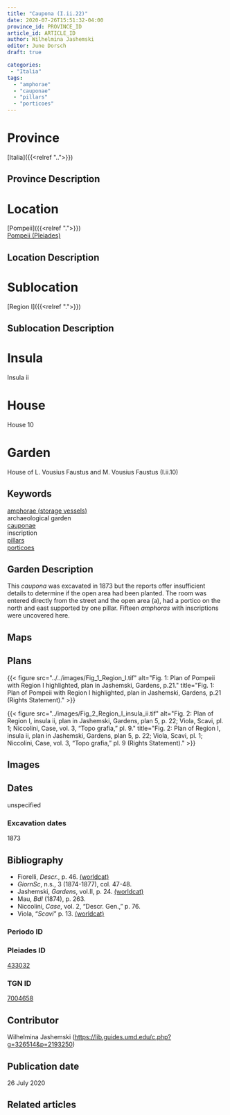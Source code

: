 ```yaml
---
title: "Caupona (I.ii.22)"
date: 2020-07-26T15:51:32-04:00
province_id: PROVINCE_ID
article_id: ARTICLE_ID
author: Wilhelmina Jashemski
editor: June Dorsch
draft: true

categories:
 - "Italia"
tags:
  - "amphorae"
  - "cauponae"
  - "pillars"
  - "porticoes"
---
```


# Province

[Italia]({{<relref "..">}})

## Province Description

<!-- DESCRIPTION -->


# Location

[Pompeii]({{<relref ".">}}) \
[Pompeii (Pleiades)](https://pleiades.stoa.org/places/433032)

## Location Description

<!-- LEAVE THIS BLANK FOR NOW -->

# Sublocation

[Region I]({{<relref ".">}})

## Sublocation Description

<!-- DESCRIPTION -->

# Insula

Insula ii

# House

House 10

# Garden

House of L. Vousius Faustus and M. Vousius Faustus (I.ii.10)

## Keywords

[amphorae (storage vessels)](http://vocab.getty.edu/page/aat/300148696) \
archaeological garden \
[cauponae](http://vocab.getty.edu/page/aat/300005208) \
inscription \
[pillars](http://vocab.getty.edu/page/aat/300264605) \
[porticoes](http://vocab.getty.edu/page/aat/300004145)  

## Garden Description

This *caupona* was excavated in 1873 but the reports offer insufficient details to determine if the open area had been planted. The room was entered directly from the street and the open area (a), had a portico on the north and east supported by one pillar. Fifteen *amphoras* with inscriptions were uncovered here.

## Maps

<!--
OLD WAY (DO NOT USE)
![alt_text](../../images/image_name.ext)
*CAPTION*

NEW WAY ↓↓↓↓
{{< figure src="../../images/image_name.ext" alt="ALT_TEXT" title="CAPTION" >}}
-->

## Plans

{{< figure src="../../images/Fig_1_Region_I.tif" alt="Fig. 1: Plan of Pompeii with Region I highlighted, plan in Jashemski, Gardens, p.21." title="Fig. 1: Plan of Pompeii with Region I highlighted, plan in Jashemski, Gardens, p.21 (Rights Statement)." >}}

{{< figure src="../images/Fig_2_Region_I_insula_ii.tif" alt="Fig. 2: Plan of Region I, insula ii, plan in Jashemski, Gardens, plan 5, p. 22; Viola, Scavi, pl. 1; Niccolini, Case, vol. 3, “Topo grafia,” pl. 9." title="Fig. 2: Plan of Region I, insula ii, plan in Jashemski, Gardens, plan 5, p. 22; Viola, Scavi, pl. 1; Niccolini, Case, vol. 3, “Topo grafia,” pl. 9 (Rights Statement)." >}}

## Images


## Dates

unspecified

### Excavation dates

1873

## Bibliography

* Fiorelli, *Descr.*, p. 46. [(worldcat)](http://www.worldcat.org/oclc/908272023)
* *GiornSc*, n.s., 3 (1874-1877), col. 47-48.
* Jashemski, *Gardens*, vol.II, p. 24. [(worldcat)](http://www.worldcat.org/oclc/921816405)
* Mau, *BdI* (1874), p. 263.
* Niccolini, *Case*, vol. 2, “Descr. Gen.,” p. 76.
* Viola, “*Scavi*” p. 13. [(worldcat)](http://www.worldcat.org/oclc/715087975)

### Periodo ID

<!-- [PERIODO_ID](https://pleiades.stoa.org/places/PLEIADES_ID) -->

### Pleiades ID

[433032](https://pleiades.stoa.org/places/433032)

### TGN ID

[7004658](http://vocab.getty.edu/page/tgn/7004658)

## Contributor

Wilhelmina Jashemski (https://lib.guides.umd.edu/c.php?g=326514&p=2193250)

## Publication date

26 July 2020

## Related articles

<!-- Links to other related articles. Leave blank for now -->
